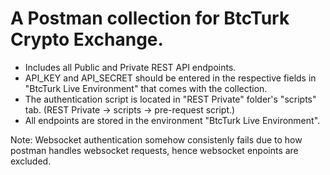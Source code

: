 # A Postman collection for BtcTurk Crypto Exchange.

- Includes all Public and Private REST API endpoints.
- API_KEY and API_SECRET should be entered in the respective fields in "BtcTurk Live Environment" that comes with the collection.
- The authentication script is located in "REST Private" folder's "scripts" tab.
  (REST Private -> scripts -> pre-request script.)
- All endpoints are stored in the environment "BtcTurk Live Environment".

Note: Websocket authentication somehow consistenly fails due to how postman handles websocket requests, hence websocket enpoints are excluded.

